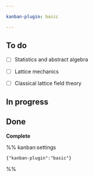 ```yaml
---

kanban-plugin: basic

---
```


## To do

- [ ] Statistics and abstract algebra
- [ ] Lattice mechanics
- [ ] Classical lattice field theory


## In progress



## Done

**Complete**




%% kanban:settings
```
{"kanban-plugin":"basic"}
```
%%